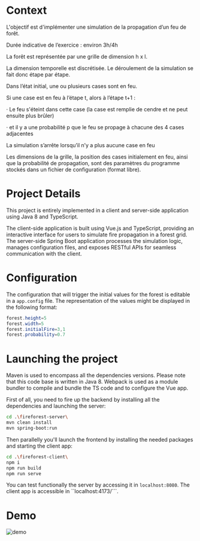 
# Context
L'objectif est d'implémenter une simulation de la propagation d’un feu de forêt.

Durée indicative de l’exercice : environ 3h/4h



La forêt est représentée par une grille de dimension h x l.

La dimension temporelle est discrétisée. Le déroulement de la simulation se fait donc étape par étape.

Dans l’état initial, une ou plusieurs cases sont en feu.

Si une case est en feu à l’étape t, alors à l’étape t+1 :

·               Le feu s'éteint dans cette case (la case est remplie de cendre et ne peut ensuite plus brûler)

·               et il y a une probabilité p que le feu se propage à chacune des 4 cases adjacentes

La simulation s’arrête lorsqu’il n’y a plus aucune case en feu

Les dimensions de la grille, la position des cases initialement en feu, ainsi que la probabilité de propagation, sont des paramètres du programme stockés dans un fichier de configuration (format libre).

# Project Details
This project is entirely implemented in a client and server-side application using Java 8 and TypeScript.

The client-side application is built using Vue.js and TypeScript, providing an interactive interface for users to simulate fire propagation in a forest grid. The server-side Spring Boot application processes the simulation logic, manages configuration files, and exposes RESTful APIs for seamless communication with the client.
# Configuration
The configuration that will trigger the initial values for the forest is editable in a ``app.config`` file. 
The representation of the values might be displayed in the following format:
```java
forest.height=5
forest.width=5
forest.initialFire=3,1
forest.probability=0.7
```

# Launching the project
Maven is used to encompass all the dependencies versions. Please note that this code base is written in Java 8.
Webpack is used as a module bundler to compile and bundle the TS code and to configure the Vue app.

First of all, you need to fire up the backend by installing all the dependencies and launching the server:
```bash
cd .\fireforest-server\
mvn clean install      
mvn spring-boot:run 
```
Then parallelly you'll launch the frontend by installing the needed packages and starting the client app:
```bash
cd .\fireforest-client\     
npm i
npm run build
npm run serve
```
You can test functionally the server by accessing it in ``localhost:8080``.
The client app is accessible in ``localhost:4173/```.

# Demo
![demo](https://i.imgur.com/LFm0IMi.gif)